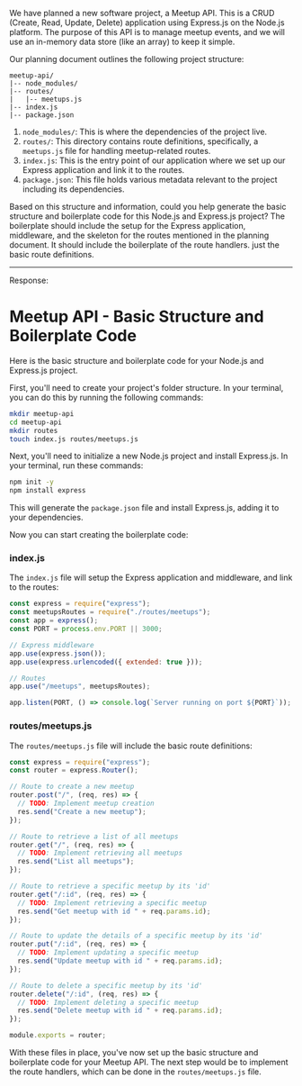 We have planned a new software project, a Meetup API. This is a CRUD (Create, Read, Update, Delete) application using Express.js on the Node.js platform. The purpose of this API is to manage meetup events, and we will use an in-memory data store (like an array) to keep it simple.

Our planning document outlines the following project structure:

```plaintext
meetup-api/
|-- node_modules/
|-- routes/
|   |-- meetups.js
|-- index.js
|-- package.json
```

1. `node_modules/`: This is where the dependencies of the project live.
2. `routes/`: This directory contains route definitions, specifically, a `meetups.js` file for handling meetup-related routes.
3. `index.js`: This is the entry point of our application where we set up our Express application and link it to the routes.
4. `package.json`: This file holds various metadata relevant to the project including its dependencies.

Based on this structure and information, could you help generate the basic structure and boilerplate code for this Node.js and Express.js project? The boilerplate should include the setup for the Express application, middleware, and the skeleton for the routes mentioned in the planning document. It should include the boilerplate of the route handlers. just the basic route definitions.

---

Response:

# Meetup API - Basic Structure and Boilerplate Code

Here is the basic structure and boilerplate code for your Node.js and Express.js project.

First, you'll need to create your project's folder structure. In your terminal, you can do this by running the following commands:

```bash
mkdir meetup-api
cd meetup-api
mkdir routes
touch index.js routes/meetups.js
```

Next, you'll need to initialize a new Node.js project and install Express.js. In your terminal, run these commands:

```bash
npm init -y
npm install express
```

This will generate the `package.json` file and install Express.js, adding it to your dependencies.

Now you can start creating the boilerplate code:

### index.js

The `index.js` file will setup the Express application and middleware, and link to the routes:

```javascript
const express = require("express");
const meetupsRoutes = require("./routes/meetups");
const app = express();
const PORT = process.env.PORT || 3000;

// Express middleware
app.use(express.json());
app.use(express.urlencoded({ extended: true }));

// Routes
app.use("/meetups", meetupsRoutes);

app.listen(PORT, () => console.log(`Server running on port ${PORT}`));
```

### routes/meetups.js

The `routes/meetups.js` file will include the basic route definitions:

```javascript
const express = require("express");
const router = express.Router();

// Route to create a new meetup
router.post("/", (req, res) => {
  // TODO: Implement meetup creation
  res.send("Create a new meetup");
});

// Route to retrieve a list of all meetups
router.get("/", (req, res) => {
  // TODO: Implement retrieving all meetups
  res.send("List all meetups");
});

// Route to retrieve a specific meetup by its 'id'
router.get("/:id", (req, res) => {
  // TODO: Implement retrieving a specific meetup
  res.send("Get meetup with id " + req.params.id);
});

// Route to update the details of a specific meetup by its 'id'
router.put("/:id", (req, res) => {
  // TODO: Implement updating a specific meetup
  res.send("Update meetup with id " + req.params.id);
});

// Route to delete a specific meetup by its 'id'
router.delete("/:id", (req, res) => {
  // TODO: Implement deleting a specific meetup
  res.send("Delete meetup with id " + req.params.id);
});

module.exports = router;
```

With these files in place, you've now set up the basic structure and boilerplate code for your Meetup API. The next step would be to implement the route handlers, which can be done in the `routes/meetups.js` file.
